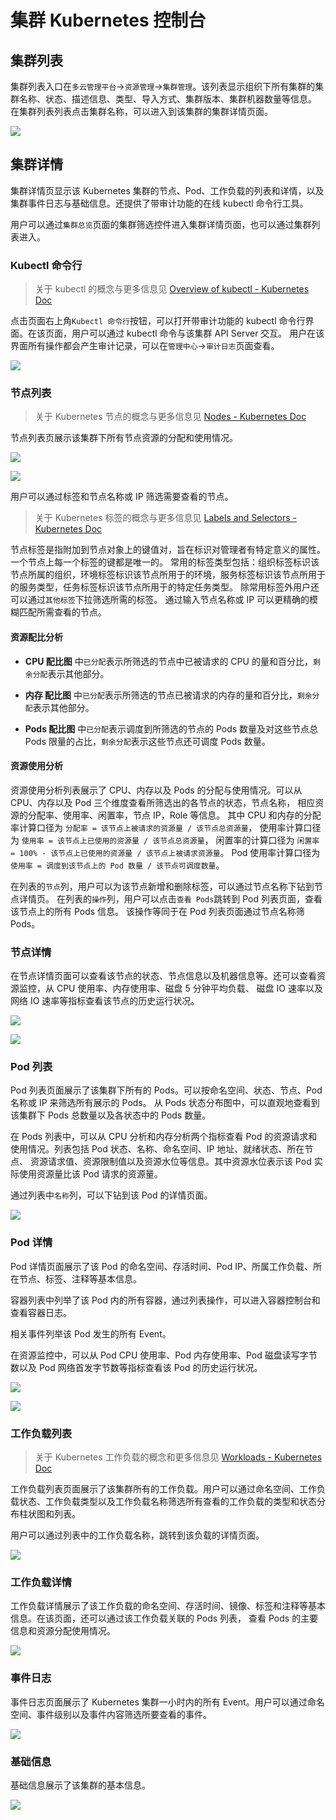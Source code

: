 # 集群 Kubernetes 控制台

## 集群列表

集群列表入口在`多云管理平台`->`资源管理`->`集群管理`。该列表显示组织下所有集群的集群名称、状态、描述信息、类型、导入方式、集群版本、集群机器数量等信息。
在集群列表列表点击集群名称，可以进入到该集群的集群详情页面。

![](http://terminus-paas.oss-cn-hangzhou.aliyuncs.com/paas-doc/2021/09/29/1f82cfeb-7069-47c9-aaae-736cc24a5ac6.png)

## 集群详情

集群详情页显示该 Kubernetes 集群的节点、Pod、工作负载的列表和详情，以及集群事件日志与基础信息。还提供了带审计功能的在线 kubectl 命令行工具。

用户可以通过`集群总览`页面的集群筛选控件进入集群详情页面，也可以通过集群列表进入。

### Kubectl 命令行

> 关于 kubectl 的概念与更多信息见 [Overview of kubectl - Kubernetes Doc](https://kubernetes.io/docs/reference/kubectl/overview/)

点击页面右上角`Kubectl 命令行`按钮，可以打开带审计功能的 kubectl 命令行界面。在该页面，用户可以通过 kubectl 命令与该集群 API Server 交互。
用户在该界面所有操作都会产生审计记录，可以在`管理中心`->`审计日志`页面查看。

![](http://terminus-paas.oss-cn-hangzhou.aliyuncs.com/paas-doc/2021/09/29/814f9afb-c60c-491e-b678-6def8035dd72.png)

### 节点列表

> 关于 Kubernetes 节点的概念与更多信息见 [Nodes - Kubernetes Doc](https://kubernetes.io/docs/concepts/architecture/nodes/)

节点列表页展示该集群下所有节点资源的分配和使用情况。

![](http://terminus-paas.oss-cn-hangzhou.aliyuncs.com/paas-doc/2021/09/29/9f0355d8-e97a-4f5b-a2ca-1e04ba68b2dc.png)

![](http://terminus-paas.oss-cn-hangzhou.aliyuncs.com/paas-doc/2021/09/29/5596bcda-e7ce-4109-bc2e-2564b8250995.png)

用户可以通过标签和节点名称或 IP 筛选需要查看的节点。

> 关于 Kubernetes 标签的概念与更多信息见 [Labels and Selectors - Kubernetes Doc](https://kubernetes.io/docs/concepts/overview/working-with-objects/labels/)

节点标签是指附加到节点对象上的键值对，旨在标识对管理者有特定意义的属性。一个节点上每一个标签的键都是唯一的。
常用的标签类型包括：组织标签标识该节点所属的组织，环境标签标识该节点所用于的环境，服务标签标识该节点所用于的服务类型，任务标签标识该节点所用于的特定任务类型。
除常用标签外用户还可以通过`其他标签`下拉筛选所需的标签。
通过输入节点名称或 IP 可以更精确的模糊匹配所需查看的节点。

#### 资源配比分析

- **CPU 配比图**
中`已分配`表示所筛选的节点中已被请求的 CPU 的量和百分比，`剩余分配`表示其他部分。
  
- **内存 配比图**
中`已分配`表示所筛选的节点已被请求的内存的量和百分比，`剩余分配`表示其他部分。
  
- **Pods 配比图**
中`已分配`表示调度到所筛选的节点的 Pods 数量及对这些节点总 Pods 限量的占比，`剩余分配`表示这些节点还可调度 Pods 数量。

#### 资源使用分析

资源使用分析列表展示了 CPU、内存以及 Pods 的分配与使用情况。可以从 CPU、内存以及 Pod 三个维度查看所筛选出的各节点的状态，节点名称，
相应资源的分配率、使用率、闲置率，节点 IP，Role 等信息。
其中 CPU 和内存的分配率计算口径为 `分配率 = 该节点上被请求的资源量 / 该节点总资源量`，
使用率计算口径为 `使用率 = 该节点上已使用的资源量 / 该节点总资源量`，
闲置率的计算口径为 `闲置率 = 100% - 该节点上已使用的资源量 / 该节点上被请求资源量`。
Pod 使用率计算口径为 `使用率 = 调度到该节点上的 Pod 数量 / 该节点可调度数量`。

在列表的`节点`列，用户可以为该节点新增和删除标签，可以通过节点名称下钻到节点详情页。
在列表的`操作`列，用户可以点击`查看 Pods`跳转到 Pod 列表页面，查看该节点上的所有 Pods 信息。
该操作等同于在 Pod 列表页面通过节点名称筛 Pods。

### 节点详情

在节点详情页面可以查看该节点的状态、节点信息以及机器信息等。还可以查看资源监控，从 CPU 使用率、内存使用率、磁盘 5 分钟平均负载、
磁盘 IO 速率以及网络 IO 速率等指标查看该节点的历史运行状况。

![](http://terminus-paas.oss-cn-hangzhou.aliyuncs.com/paas-doc/2021/09/29/5a2de083-9d3d-48b7-bb9c-2ad243f4388a.png)

![](http://terminus-paas.oss-cn-hangzhou.aliyuncs.com/paas-doc/2021/09/29/d5962fd3-43bd-473b-9f64-53febac28a1c.png)

### Pod 列表

Pod 列表页面展示了该集群下所有的 Pods。可以按命名空间、状态、节点、Pod 名称或 IP 来筛选所有展示的 Pods。
从 Pods 状态分布图中，可以直观地查看到该集群下 Pods 总数量以及各状态中的 Pods 数量。

在 Pods 列表中，可以从 CPU 分析和内存分析两个指标查看 Pod 的资源请求和使用情况。列表包括 Pod 状态、名称、命名空间、IP 地址、就绪状态、所在节点、
资源请求值、资源限制值以及资源水位等信息。其中资源水位表示该 Pod 实际使用资源量比该 Pod 请求的资源量。

通过列表中`名称`列，可以下钻到该 Pod 的详情页面。

![](http://terminus-paas.oss-cn-hangzhou.aliyuncs.com/paas-doc/2021/09/29/38d9768f-d48c-4b70-ba69-380bbfc4eba5.png)

### Pod 详情

Pod 详情页面展示了该 Pod 的命名空间、存活时间、Pod IP、所属工作负载、所在节点、标签、注释等基本信息。

容器列表中列举了该 Pod 内的所有容器，通过列表操作，可以进入容器控制台和查看容器日志。

相关事件列举该 Pod 发生的所有 Event。

在资源监控中，可以从 Pod CPU 使用率、Pod 内存使用率、Pod 磁盘读写字节数以及 Pod 网络首发字节数等指标查看该 Pod 的历史运行状况。

![](http://terminus-paas.oss-cn-hangzhou.aliyuncs.com/paas-doc/2021/09/29/7531a3dc-8cb5-4940-8a70-57314a82f4b0.png)

![](http://terminus-paas.oss-cn-hangzhou.aliyuncs.com/paas-doc/2021/09/29/a0b320fd-3278-43ba-900e-4be3bab39716.png)

### 工作负载列表

> 关于 Kubernetes 工作负载的概念和更多信息见 [Workloads - Kubernetes Doc](https://kubernetes.io/docs/concepts/workloads/)

工作负载列表页面展示了该集群所有的工作负载。用户可以通过命名空间、工作负载状态、工作负载类型以及工作负载名称筛选所有查看的工作负载的类型和状态分布柱状图和列表。

用户可以通过列表中的工作负载名称，跳转到该负载的详情页面。

![](http://terminus-paas.oss-cn-hangzhou.aliyuncs.com/paas-doc/2021/09/29/45b50963-f602-49c7-a21e-bf9c3be50996.png)

### 工作负载详情

工作负载详情展示了该工作负载的命名空间、存活时间、镜像、标签和注释等基本信息。在该页面，还可以通过该工作负载关联的 Pods 列表，
查看 Pods 的主要信息和资源分配使用情况。

![](http://terminus-paas.oss-cn-hangzhou.aliyuncs.com/paas-doc/2021/09/29/a6edf783-a197-424b-9c8f-789d6bc427df.png)

### 事件日志

事件日志页面展示了 Kubernetes 集群一小时内的所有 Event。用户可以通过命名空间、事件级别以及事件内容筛选所要查看的事件。

![](http://terminus-paas.oss-cn-hangzhou.aliyuncs.com/paas-doc/2021/09/29/2ae419d5-0559-42a0-b3ea-1a6a5196bb31.png)

### 基础信息

基础信息展示了该集群的基本信息。

![](http://terminus-paas.oss-cn-hangzhou.aliyuncs.com/paas-doc/2021/09/29/30fe922e-76af-4375-9204-36141d2de1b3.png)
